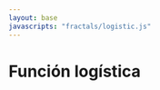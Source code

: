 ```yaml
---
layout: base
javascripts: "fractals/logistic.js"
---
```

# Función logística
<canvas id="logistic" width="600" height="400"></canvas>
